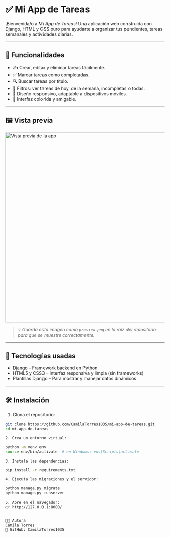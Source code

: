 # ✅ Mi App de Tareas

¡Bienvenida/o a _Mi App de Tareas_! Una aplicación web construida con Django, HTML y CSS puro para ayudarte a organizar tus pendientes, tareas semanales y actividades diarias.

---

## 🌟 Funcionalidades

- ✍️ Crear, editar y eliminar tareas fácilmente.
- ✅ Marcar tareas como completadas.
- 🔍 Buscar tareas por título.
- 📆 Filtros: ver tareas de hoy, de la semana, incompletas o todas.
- 📱 Diseño responsivo, adaptable a dispositivos móviles.
- 🎨 Interfaz colorida y amigable.

---

## 🖼️ Vista previa

<img src="https://github.com/CamilaTorres1035/mi-app-de-tareas/blob/main/preview.png" alt="Vista previa de la app" width="600"/>

> 💡 _Guarda esta imagen como `preview.png` en la raíz del repositorio para que se muestre correctamente._

---

## 🚀 Tecnologías usadas

- [Django](https://www.djangoproject.com/) – Framework backend en Python
- HTML5 y CSS3 – Interfaz responsiva y limpia (sin frameworks)
- Plantillas Django – Para mostrar y manejar datos dinámicos

---

## 🛠️ Instalación

1. Clona el repositorio:

```bash
git clone https://github.com/CamilaTorres1035/mi-app-de-tareas.git
cd mi-app-de-tareas

2. Crea un entorno virtual:

python -m venv env
source env/bin/activate  # en Windows: env\Scripts\activate

3. Instala las dependencias:

pip install -r requirements.txt

4. Ejecuta las migraciones y el servidor:

python manage.py migrate
python manage.py runserver

5. Abre en el navegador:
👉 http://127.0.0.1:8000/


👩‍💻 Autora
Camila Torres
🔗 GitHub: CamilaTorres1035